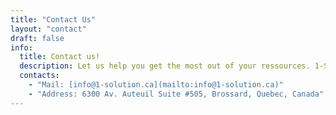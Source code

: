 ```yaml
---
title: "Contact Us"
layout: "contact"
draft: false
info: 
  title: Contact us!
  description: Let us help you get the most out of your ressources. 1-SOLUTION is your solution for automation and optimization.
  contacts: 
    - "Mail: [info@1-solution.ca](mailto:info@1-solution.ca)"
    - "Address: 6300 Av. Auteuil Suite #505, Brossard, Quebec, Canada"
---
```

